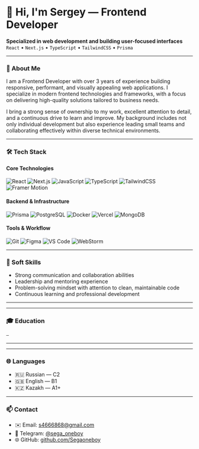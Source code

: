 <h1 >👋 Hi, I'm Sergey — Frontend Developer</h1>

<p >
  <strong>Specialized in web development and building user-focused interfaces</strong><br/>
  <code>React</code> • <code>Next.js</code> • <code>TypeScript</code> • <code>TailwindCSS</code> • <code>Prisma</code>
</p>

---

### 🧠 About Me

I am a Frontend Developer with over 3 years of experience building responsive, performant, and visually appealing web applications. I specialize in modern frontend technologies and frameworks, with a focus on delivering high-quality solutions tailored to business needs.

I bring a strong sense of ownership to my work, excellent attention to detail, and a continuous drive to learn and improve. My background includes not only individual development but also experience leading small teams and collaborating effectively within diverse technical environments.

---

### 🛠️ Tech Stack

#### Core Technologies
![React](https://img.shields.io/badge/-React-20232A?style=flat&logo=react&logoColor=61DAFB)
![Next.js](https://img.shields.io/badge/-Next.js-000?style=flat&logo=nextdotjs)
![JavaScript](https://img.shields.io/badge/JavaScript-F7DF1E?style=flat&logo=javascript&logoColor=white)
![TypeScript](https://img.shields.io/badge/-TypeScript-3178C6?style=flat&logo=typescript&logoColor=white)
![TailwindCSS](https://img.shields.io/badge/-TailwindCSS-38B2AC?style=flat&logo=tailwind-css&logoColor=white)
![Framer Motion](https://img.shields.io/badge/-Framer%20Motion-black?style=flat&logo=framer&logoColor=white)

#### Backend & Infrastructure
![Prisma](https://img.shields.io/badge/-Prisma-2D3748?style=flat&logo=prisma)
![PostgreSQL](https://img.shields.io/badge/-PostgreSQL-336791?style=flat&logo=postgresql&logoColor=white)
![Docker](https://img.shields.io/badge/-Docker-2496ED?style=flat&logo=docker&logoColor=white)
![Vercel](https://img.shields.io/badge/-Vercel-informational?style=flat&logo=vercel&color=000000)
![MongoDB](https://img.shields.io/badge/-MongoDB-47A248?style=flat&logo=mongodb&logoColor=white)

#### Tools & Workflow
![Git](https://img.shields.io/badge/-Git-F05032?style=flat&logo=git&logoColor=white)
![Figma](https://img.shields.io/badge/-Figma-F24E1E?style=flat&logo=figma&logoColor=white)
![VS Code](https://img.shields.io/badge/-VS%20Code-007ACC?style=flat&logo=visual-studio-code&logoColor=white)
![WebStorm](https://img.shields.io/badge/-WebStorm-000000?style=flat&logo=webstorm&logoColor=white)

---

### 💼 Soft Skills

- Strong communication and collaboration abilities  
- Leadership and mentoring experience  
- Problem-solving mindset with attention to clean, maintainable code  
- Continuous learning and professional development  

---

<!-- ### 📁 Projects
_(Coming soon...)_ -->

---

### 🎓 Education

`—`

---

---

### 🌐 Languages

- 🇷🇺 Russian — C2  
- 🇬🇧 English — B1  
- 🇰🇿 Kazakh — A1+
---

### 📫 Contact

- ✉️ Email: s4666868@gmail.com  
- 💬 Telegram: [@sega_oneboy](https://t.me/sega_oneboy)  
- 🌐 GitHub: [github.com/Segaoneboy](https://github.com/Segaoneboy)


